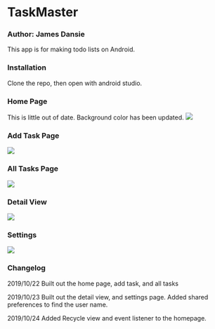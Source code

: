 # TaskMaster
### Author: James Dansie

This app is for making todo lists on Android. 

### Installation
Clone the repo, then open with android studio.

### Home Page
This is little out of date. Background color has been updated.
![](screenshots/homepage.png)
### Add Task Page
![](screenshots/addtask.png)
### All Tasks Page
![](screenshots/alltasks.png)
### Detail View
![](screenshots/detail.png)
### Settings
![](screenshots/settings.png)

### Changelog
2019/10/22
Built out the home page, add task, and all tasks  

2019/10/23
Built out the detail view, and settings page. Added shared preferences to find the user name.

2019/10/24
Added Recycle view and event listener to the homepage.